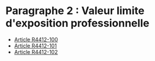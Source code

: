 # Paragraphe 2 : Valeur limite d'exposition professionnelle

* [Article R4412-100](./LEGIARTI000025818757.md)
* [Article R4412-101](./LEGIARTI000025819037.md)
* [Article R4412-102](./LEGIARTI000025819035.md)

